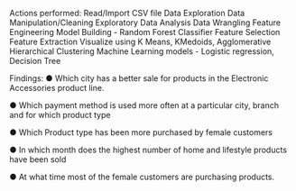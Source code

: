 Actions performed:
Read/Import CSV file
Data Exploration 
Data Manipulation/Cleaning
Exploratory Data Analysis
Data Wrangling
Feature Engineering
Model Building - Random Forest Classifier
Feature Selection
Feature Extraction
Visualize using K Means, KMedoids, Agglomerative Hierarchical Clustering
Machine Learning models - Logistic regression, Decision Tree

Findings:
● Which city has a better sale for products in the Electronic Accessories product line.

● Which payment method is used more often at a particular city, branch and for which product type

● Which Product type has been more purchased by female customers

● In which month does the highest number of home and lifestyle products have been sold

● At what time most of the female customers are purchasing products.
